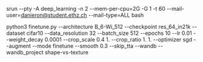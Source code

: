 
srun --pty -A deep_learning -n 2 --mem-per-cpu=2G -G 1 -t 60 --mail-user=danieron@student.ethz.ch --mail-type=ALL bash 

python3 finetune.py --architecture B_6-Wi_512 --checkpoint res_64_in21k --dataset cifar10 --data_resolution 32 --batch_size 512 --epochs 10 --lr 0.01 --weight_decay 0.0001 --crop_scale 0.4 1. --crop_ratio 1. 1. --optimizer sgd --augment --mode finetune --smooth 0.3 --skip_tta --wandb --wandb_project shape-vs-texture

